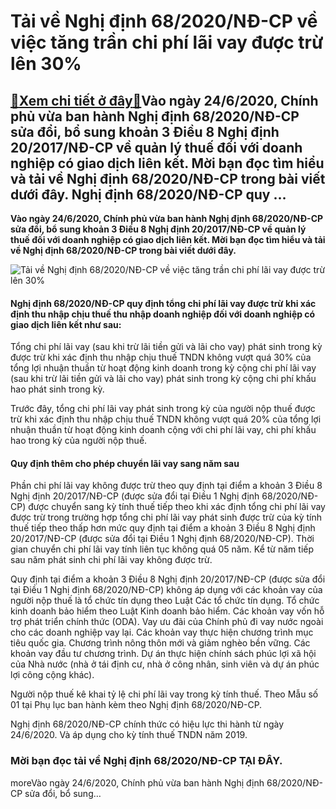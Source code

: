 Tải về Nghị định 68/2020/NĐ-CP về việc tăng trần chi phí lãi vay được trừ lên 30%
=================================================================================

[:gift:Xem chi tiết ở đây:gift:](https://hddtvn.com/tai-ve-nghi-dinh-68-2020-nd-cp-ve-viec-tang-tran-chi-phi-lai-vay-duoc-tru-len-30/)Vào ngày 24/6/2020, Chính phủ vừa ban hành Nghị định 68/2020/NĐ-CP sửa đổi, bổ sung khoản 3 Điều 8 Nghị định 20/2017/NĐ-CP về quản lý thuế đối với doanh nghiệp có giao dịch liên kết. Mời bạn đọc tìm hiểu và tải về Nghị định 68/2020/NĐ-CP trong bài viết dưới đây. Nghị định 68/2020/NĐ-CP quy …
----------------------------------------------------------------------------------------------------------------------------------------------------------------------------------------------------------------------------------------------------------------------------------------------------

**Vào ngày 24/6/2020, Chính phủ vừa ban hành Nghị định 68/2020/NĐ-CP sửa đổi, bổ sung khoản 3 Điều 8 Nghị định 20/2017/NĐ-CP về quản lý thuế đối với doanh nghiệp có giao dịch liên kết. Mời bạn đọc tìm hiểu và tải về Nghị định 68/2020/NĐ-CP trong bài viết dưới đây.**


![Tải về Nghị định 68/2020/NĐ-CP về việc tăng trần chi phí lãi vay được trừ lên 30%](https://hddtvn.com/wp-content/uploads/2021/01/kCtvN3D182.jpg)


#### Nghị định 68/2020/NĐ-CP quy định tổng chi phí lãi vay được trừ khi xác định thu nhập chịu thuế thu nhập doanh nghiệp đối với doanh nghiệp có giao dịch liên kết như sau:


Tổng chi phí lãi vay (sau khi trừ lãi tiền gửi và lãi cho vay) phát sinh trong kỳ được trừ khi xác định thu nhập chịu thuế TNDN không vượt quá 30% của tổng lợi nhuận thuần từ hoạt động kinh doanh trong kỳ cộng chi phí lãi vay (sau khi trừ lãi tiền gửi và lãi cho vay) phát sinh trong kỳ cộng chi phí khấu hao phát sinh trong kỳ.


Trước đây, tổng chi phí lãi vay phát sinh trong kỳ của người nộp thuế được trừ khi xác định thu nhập chịu thuế TNDN không vượt quá 20% của tổng lợi nhuận thuần từ hoạt động kinh doanh cộng với chi phí lãi vay, chi phí khấu hao trong kỳ của người nộp thuế.


#### Quy định thêm cho phép chuyển lãi vay sang năm sau


Phần chi phí lãi vay không được trừ theo quy định tại điểm a khoản 3 Điều 8 Nghị định 20/2017/NĐ-CP (được sửa đổi tại Điều 1 Nghị định 68/2020/NĐ-CP) được chuyển sang kỳ tính thuế tiếp theo khi xác định tổng chi phí lãi vay được trừ trong trường hợp tổng chi phí lãi vay phát sinh được trừ của kỳ tính thuế tiếp theo thấp hơn mức quy định tại điểm a khoản 3 Điều 8 Nghị định 20/2017/NĐ-CP (được sửa đổi tại Điều 1 Nghị định 68/2020/NĐ-CP). Thời gian chuyển chi phí lãi vay tính liên tục không quá 05 năm. Kể từ năm tiếp sau năm phát sinh chi phí lãi vay không được trừ.


Quy định tại điểm a khoản 3 Điều 8 Nghị định 20/2017/NĐ-CP (được sửa đổi tại Điều 1 Nghị định 68/2020/NĐ-CP) không áp dụng với các khoản vay của người nộp thuế là tổ chức tín dụng theo Luật Các tổ chức tín dụng. Tổ chức kinh doanh bảo hiểm theo Luật Kinh doanh bảo hiểm. Các khoản vay vốn hỗ trợ phát triển chính thức (ODA). Vay ưu đãi của Chính phủ đi vay nước ngoài cho các doanh nghiệp vay lại. Các khoản vay thực hiện chương trình mục tiêu quốc gia. Chương trình nông thôn mới và giảm nghèo bền vững. Các khoản vay đầu tư chương trình. Dự án thực hiện chính sách phúc lợi xã hội của Nhà nước (nhà ở tái định cư, nhà ở công nhân, sinh viên và dự án phúc lợi công cộng khác).


Người nộp thuế kê khai tỷ lệ chi phí lãi vay trong kỳ tính thuế. Theo Mẫu số 01 tại Phụ lục ban hành kèm theo Nghị định 68/2020/NĐ-CP.


Nghị định 68/2020/NĐ-CP chính thức có hiệu lực thi hành từ ngày 24/6/2020. Và áp dụng cho kỳ tính thuế TNDN năm 2019.


### Mời bạn đọc tải về Nghị định 68/2020/NĐ-CP **TẠI ĐÂY**.


moreVào ngày 24/6/2020, Chính phủ vừa ban hành Nghị định 68/2020/NĐ-CP sửa đổi, bổ sung…

